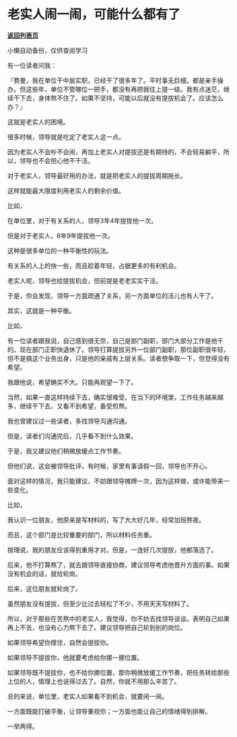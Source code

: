 # 老实人闹一闹，可能什么都有了

[**返回列表页**](/gzh/费曼的小茶馆)

小懒自动备份，仅供查阅学习

有一位读者问我：

  

『费曼，我在单位干中层实职，已经干了很多年了。平时事无巨细，都是亲手操办。但这些年，单位不管哪位一把手，都没有再把我往上提一级。我有点迷茫，继续干下去，身体熬不住了。如果不坚持，可能以后就没有提拔机会了。应该怎么办？』

  

这就是老实人的困境。

  

很多时候，领导就是吃定了老实人这一点。

  

因为老实人不会吵不会闹，再加上老实人对提拔还是有期待的，不会轻易躺平，所以，领导也不会担心他不干活。

  

对于老实人，领导最好用的办法，就是把老实人的提拔周期拖长。

  

这样就能最大限度利用老实人的剩余价值。

  

比如，

  

在单位里，对于有关系的人，领导3年4年提拔他一次。

  

但是对于老实人，8年9年提拔他一次。

  

这种是很多单位的一种平衡性的玩法。

  

有关系的人上的快一些，而且趁着年轻，占据更多的有利机会。

  

老实人呢，领导也给提拔机会，但前提是老老实实干活。

  

于是，你会发现，领导一方面疏通了关系，另一方面单位的活儿也有人干了。

  

其实，这就是一种平衡。

  

比如，

  

有一位读者跟我说，自己感到很无奈，自己是部门副职，部门大部分工作是他干的。现在部门正职快退休了。领导打算提拔另外一位部门副职，那位副职很年轻，但不是搞这个业务出身，只是他的亲戚有上层关系。读者想争取一下，但觉得没有希望。

  

我跟他说，希望确实不大。只能再观望一下了。

  

当然，如果一直这样持续下去，确实很难受。在当下的环境里，工作任务越来越多，继续干下去，又看不到希望，备受煎熬。

  

我也曾建议过一些读者，多找领导沟通沟通。

  

但是，读者们沟通完后，几乎看不到什么效果。

  

于是，我又建议他们稍微放缓点工作节奏。

  

但他们说，这会被领导批评。有时候，家里有事请假一回，领导也不开心。

  

面对这样的情况，我只能建议，不妨跟领导摊牌一次，因为这样做，或许能带来一些变化。

  

比如，

  

我认识一位朋友，他原来是写材料的，写了大大好几年，经常加班熬夜。

  

而且，这个部门是比较重要的部门，所以材料任务重。

  

按理说，我的朋友应该得到重用才对。但是，一连好几次提拔，他都落选了。

  

后来，他不打算熬了，就去跟领导直接协商，建议领导考虑他晋升方面的事。如果没有机会的话，就给轮岗。

  

后来，这位朋友就轮岗了。

  

虽然朋友没有提拔，但至少比过去轻松了不少，不用天天写材料了。

  

所以，对于那些在苦熬中的老实人，我觉得，你不妨去找领导谈谈。表明自己如果再上不去，也没有心力熬下去了。建议领导把自己轮到别的岗位。

  

如果领导希望你撑住，自然会提拔你。

  

如果领导不提拔你，他就要考虑给你挪一挪位置。

  

如果领导既不提拔你，也不给你挪位置，那你稍微放缓工作节奏，把任务转给那些上位的人，情理上也说得过去了。自然，你就不用那么辛苦了。

  

总的来说，单位里，老实人如果看不到机会，就要闹一闹。

  

一方面既能打破平衡，让领导重视你；一方面也能让自己的情绪得到排解。

  

一举两得。

